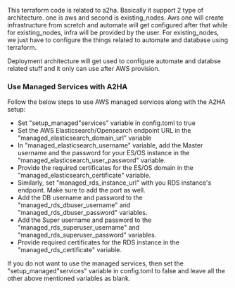This terraform code is related to a2ha. Basically it support 2 type of architecture. one is aws and second is existing_nodes.
Aws one will create infrastructure from scretch and automate will get configured after that while for existing_nodes, infra will be provided by the user. For existing_nodes,
we just have to configure the things related to automate and database using terraform.

Deployment architecture will get used to configure automate and databse related stuff and it only can use after AWS provision.

### Use Managed Services with A2HA
Follow the below steps to use AWS managed services along with the A2HA setup:
- Set "setup_managed"services" variable in config.toml to true
- Set the AWS Elasticsearch/Opensearch endpoint URL in the "managed_elasticsearch_domain_url" variable
- In "managed_elasticsearch_username" variable, add the Master username and the password for your ES/OS instance in the "managed_elasticsearch_user_password" variable.
- Provide the required certificates for the ES/OS domain in the "managed_elasticsearch_certificate" variable.
- Similarly, set "managed_rds_instance_url" with you RDS instance's endpoint. Make sure to add the port as well.
- Add the DB username and password to the "managed_rds_dbuser_username" and "managed_rds_dbuser_password" variables.
- Add the Super username and password to the "managed_rds_superuser_username" and "managed_rds_superuser_password" variables.
- Provide required certificates for the RDS instance in the "managed_rds_certificate" variable.

If you do not want to use the managed services, then set the "setup_managed"services" variable in config.toml to false and leave all the other above mentioned variables as blank.